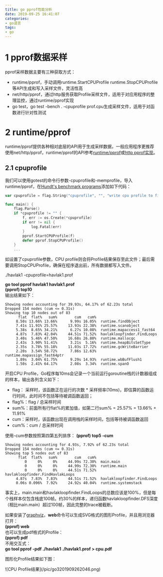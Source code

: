 ```yaml
---
title: go pprof性能分析
date: 2019-09-25 16:41:07
categories:
- go语言
tags:
- go
---
```


# 1 pprof数据采样
pprof采样数据主要有三种获取方式：  
* runtime/pprof，手动调用runtime.StartCPUProfile runtime.StopCPUProfile等API生成和写入采样文件，灵活性高
* net/http/pprof，通过http服务获取Profile采样文件，适用于对应用程序的整理监控，通过runtime/pprof实现
* go test，go test -bench . -cpuprofile prof.cpu生成采样文件，适用于对函数进行针对性测试

# 2 runtime/pprof
runtime/pprof提供各种相对底层的API用于生成采样数据，一般应用程序更推荐使用net/http/pprof，runtime/pprof的API参考[runtime/pprof](https://golang.org/pkg/runtime/pprof/)或[http pprof实现](https://github.com/golang/go/blob/release-branch.go1.9/src/net/http/pprof/pprof.go)。  

## 2.1 cpuprofile
我们可以使用gotest的命令行参数-cpuprofile和-memprofile，导入runtime/pprof，在[Hundt's benchmark programs](https://github.com/hundt98847/multi-language-bench)添加如下代码：  
```go
var cpuprofile = flag.String("cpuprofile", "", "write cpu profile to file")

func main() {
    flag.Parse()
    if *cpuprofile != "" {
        f, err := os.Create(*cpuprofile)
        if err != nil {
            log.Fatal(err)
        }   
        pprof.StartCPUProfile(f)
        defer pprof.StopCPUProfile()
    }
    ...
```
如设置了cpuprofile参数，CPU profile则会将Profile结果保存至此文件；最后需要调用StopCPUProfile，确保在程序退出前，所有数据都写入文件。  

./havlak1 -cpuprofile=havlak1.prof  

**go tool pprof havlak1 havlak1.prof**  
**(pprof) top10**  
输出结果如下：  
```
Showing nodes accounting for 39.93s, 64.17% of 62.23s total
Dropped 154 nodes (cum <= 0.31s)
Showing top 10 nodes out of 83
      flat  flat%   sum%        cum   cum%
     8.50s 13.66% 13.66%      9.99s 16.05%  runtime.findObject
     7.41s 11.91% 25.57%     13.93s 22.38%  runtime.scanobject
     5.38s  8.65% 34.21%      6.27s 10.08%  runtime.mapaccess1_fast64
     4.87s  7.83% 42.04%     44.51s 71.52%  havlakloopfinder.FindLoops
     3.40s  5.46% 47.50%     16.68s 26.80%  runtime.mallocgc
     2.43s  3.90% 51.41%      3.21s  5.16%  runtime.heapBitsSetType
     2.35s  3.78% 55.18%     11.03s 17.72%  runtime.gcWriteBarrier
     2.20s  3.54% 58.72%      7.86s 12.63%  runtime.mapassign_fast64ptr
     1.89s  3.04% 61.75%      9.29s 14.93%  runtime.wbBufFlush1
     1.50s  2.41% 64.17%      2.08s  3.34%  runtime.spanO
```

开启CPU Profile，Go程序每10ms会记录一个当前运行goroutine栈的计数器组成的样本，输出各列含义如下：  
* flag： 采样时，该函数正在运行的次数 * 采样频率(10ms)，即估算的函数运行时间，此时间不包括等待被调函数返回；
* flag%：flag / 总采样时间
* sum%：前面所有行flat%的累加值，如第二行sum% = 25.57% = 13.66% + 11.91%
* cum：采样时，该函数出现在调用栈的采样时间，包括等待被调函数返回
* cum%：cum / 总采样时间


使用-cum参数按照第四第五列排序：
**(pprof) top5 -cum**  
```
Showing nodes accounting for 4.93s, 7.92% of 62.23s total
Dropped 154 nodes (cum <= 0.31s)
Showing top 5 nodes out of 83
      flat  flat%   sum%        cum   cum%
         0     0%     0%     44.99s 72.30%  main.main
         0     0%     0%     44.99s 72.30%  runtime.main
         0     0%     0%     44.51s 71.52%  havlakloopfinder.FindHavlakLoops
     4.87s  7.83%  7.83%     44.51s 71.52%  havlakloopfinder.FindLoops
     0.06s 0.096%  7.92%     24.92s 40.04%  runtime.systemstack 
```
事实上，main.main和havlakloopfinder.FindLoops的总数应该是100%，但是每个栈样本仅包含栈底100帧。约30%的样本，递归函数havlakloopfinder.DFS深度（相比main.main）超过100帧，因此完整的trace被截断。  

如果安装了[graphviz](http://www.graphviz.org/)，**web**命令可以生成SVG格式的图形Profile，并且用浏览器打开：  
**(pprof) web**  
也可以生成pdf格式的Profile：  
**(pprof) pdf**  
不用交互式：  
**go tool pprof -pdf ./havlak1 ./havlak1.prof > cpu.pdf**  


图形化Profile结果如下图：  
  <div style="height: 80%; width: 80%">![CPU Profile结果](/pic/go3201909262046.png)</div>  

每个方框对应一个函数，方框大小和函数运行采样时间一致，X到Y的边表示X调用Y，边上的数字为调用时间。分析发现，mapaccess1_fast64占用CPU采样时间最多，我们可以用web或pdf命令Profile指定的函数：  
**(pprof) web runtime.mapaccess1_fast64**  
**(pprof) pdf runtime.mapaccess1_fast64**  
  <div style="height: 80%; width: 80%">![CPU Profile结果](/pic/go3201909262147.png)</div>

list FuncName可以显示函数名以及每行代码的采样分析： 

**(pprof) list havlakloopfinder.DFS**  
```
Total: 1.04mins
ROUTINE ======================== havlakloopfinder.DFS in /root/go/src/havlakloopfinder/havlakloopfinder.go
     710ms     11.37s (flat, cum) 18.27% of Total
         .          .    153:	return false
         .          .    154:}
         .          .    155:
         .          .    156:// DFS - Depth-First-Search and node numbering.
         .          .    157://
      20ms       20ms    158:func DFS(currentNode *cfg.BasicBlock, nodes []*UnionFindNode, number map[*cfg.BasicBlock]int, last []int, current int) int {
      10ms      560ms    159:	nodes[current].Init(currentNode, current)
      20ms      450ms    160:	number[currentNode] = current
         .          .    161:
         .          .    162:	lastid := current
      70ms      540ms    163:	for ll := currentNode.OutEdges().Front(); ll != nil; ll = ll.Next() {
     370ms         3s    164:		if target := ll.Value.(*cfg.BasicBlock); number[target] == unvisited {
     110ms      5.74s    165:			lastid = DFS(target, nodes, number, last, lastid+1)
         .          .    166:		}
         .          .    167:	}
      90ms      1.04s    168:	last[number[currentNode]] = lastid
      20ms       20ms    169:	return lastid
         .          .    170:}
         .          .    171:
         .          .    172:// FindLoops
         .          .    173://
         .          .    174:// Find loops and build loop forest using Havlak's algorithm, which
```
disasm显示函数的汇编代码：  
**(pprof) disasm havlakloopfinder.DFS** 

除递归DFS调用外，160/164/168行表明number map的访问消耗了大量时间，我们可以用slice []int优化。  

## 2.2 memprofile
优化之后可以看到，main.DFS不再出现在profile中，且其余部分的运行时间也降低了。现在程序在分配内存和GC上消耗了大量时间（runtime.mallocgc分配内存以及周期性地GC，占用了26.8%的时间），为了找出为什么GC运行如此之多，我们需要找出哪个函数在分配内存。这里给程序添加内存profile，如果带有-memprofile命令行参数，则程序在一次循环查找迭代后停止，写内存profile文件，然后退出：  
```go
var memprofile = flag.String("memprofile", "", "write cpu profile to file")
func main() {
	flag.Parse()
...
for i := 0; i < 50; i++ {
		fmt.Printf(".")
		havlakloopfinder.FindHavlakLoops(cfgraph, lsg.NewLSG())

		if *memprofile != "" {
			f, err := os.Create(*memprofile)
			if err != nil {
				log.Fatal(err)
			}
			pprof.WriteHeapProfile(f)
			f.Close()
			return
		}
	}
```
执行命令：  

./havlak2 -memprofile=havlak2.mprof  
go tool pprof havlak2 havlak2.mprof  
```
File: havlak2
Type: inuse_space
Time: Sep 26, 2019 at 11:31pm (CST)
Entering interactive mode (type "help" for commands, "o" for options)
(pprof) top5
Showing nodes accounting for 221.97MB, 94.44% of 235.03MB total
Showing top 5 nodes out of 21
      flat  flat%   sum%        cum   cum%
   85.46MB 36.36% 36.36%   167.97MB 71.46%  havlakloopfinder.FindLoops
   60.50MB 25.74% 62.10%    60.50MB 25.74%  container/list.(*List).insertValue
      35MB 14.89% 77.00%       35MB 14.89%  container/list.New
   28.50MB 12.13% 89.12%    28.50MB 12.13%  basicblock.NewBasicBlock
   12.50MB  5.32% 94.44%    12.50MB  5.32%  lsg.(*LSG).NewLoop  
```
为减少开销，内存Profiler仅记录分配的每半兆字节大约一个块的信息（采样率1-in-524288）。FindLoops分配了大约85.46MB内存， 

**(pprof) list FindLoops** 
```

         .          .    230:
         .          .    231:		if nodeW.NumPred() > 0 {
         .          .    232:			for ll := nodeW.InEdges().Front(); ll != nil; ll = ll.Next() {
         .          .    233:				nodeV := ll.Value.(*cfg.BasicBlock)
         .          .    234:				v := number[nodeV]
         .          .    235:				if v == unvisited {
         .          .    236:					continue // dead node
         .          .    237:				}
         .          .    238:
         .          .    239:				if isAncestor(w, v, last) {
  512.01kB        2MB    240:					backPreds[w].PushBack(v)
         .          .    241:				} else {
   22.50MB    22.50MB    242:					nonBackPreds[w][v] = true
         .          .    243:				}
         .          .    244:			}
         .          .    245:		}
         .          .    246:	}
```

可以看到，瓶颈仍然是map的使用，FindLoops分配了22.5MB的map。 如果go tool pprof带上参数--inuse_objects，则Profile将会记录内存分配计数： 

**go tool pprof --inuse_objects havlak2 havlak2.mprof**  
```
         .          .    230:
         .          .    231:		if nodeW.NumPred() > 0 {
         .          .    232:			for ll := nodeW.InEdges().Front(); ll != nil; ll = ll.Next() {
         .          .    233:				nodeV := ll.Value.(*cfg.BasicBlock)
         .          .    234:				v := number[nodeV]
         .          .    235:				if v == unvisited {
         .          .    236:					continue // dead node
         .          .    237:				}
         .          .    238:
         .          .    239:				if isAncestor(w, v, last) {
     32768      65537    240:					backPreds[w].PushBack(v)
         .          .    241:				} else {
    245782     245782    242:					nonBackPreds[w][v] = true
         .          .    243:				}
         .          .    244:			}
         .          .    245:		}
         .          .    246:	}
```

查看**CPU profile**可以看到仍然是GC占用了大量时间，
./havlak3 -cpuprofile=havlak3.prof
go tool pprof ./havlak3 ./havlak3.prof 
```
File: havlak3
Type: cpu
Time: Sep 28, 2019 at 10:30am (CST)
Duration: 1.02mins, Total samples = 1.01mins (98.87%)
Entering interactive mode (type "help" for commands, "o" for options)
(pprof) top5
Showing nodes accounting for 28.66s, 47.29% of 60.61s total
Dropped 163 nodes (cum <= 0.30s)
Showing top 5 nodes out of 82
      flat  flat%   sum%        cum   cum%
     8.53s 14.07% 14.07%      9.69s 15.99%  runtime.findObject
     6.87s 11.33% 25.41%     13.79s 22.75%  runtime.scanobject
     5.20s  8.58% 33.99%      5.90s  9.73%  runtime.mapaccess1_fast64
     4.63s  7.64% 41.63%     43.20s 71.28%  havlakloopfinder.FindLoops
     3.43s  5.66% 47.29%     16.05s 26.48%  runtime.mallocgc
```
另一个查看GC为什么如此耗时的方法是，在mallocgc中找到导致GC的最耗时的内存分配：  
**(pprof) web mallocgc**  
**(pprof) pdf mallocgc**  
  <div style="height: 80%; width: 80%">![CPU Profile之mallocgc 1](/pic/go3201909281314.png)</div>  

由于存在很多运行时间很少的结点，生成的图形结果比较复杂，很难发现线索，可以用--nodefraction参数过滤，比如仅显示运行时间不小于10%的结点：  

**go tool pprof --nodefraction=0.1 ./havlak3 ./havlak3.prof**  
**(pprof) pdf mallocgc**  
  <div style="height: 80%; width: 80%">![CPU Profile之mallocgc 2](/pic/go3201909281408.png)</div> 
沿着粗线箭头可以看到，FindLoops是导致GC的主要原因，list FindLoops可以发现FindLoops调用会分配大量结构体，可以用一个全局结构体优化（工程不推荐，也非线程安全）。  

## 2.3 blockprofile

Block profile显示导致阻塞同步原语(mutex channel)的函数调用，开启此功能需要在main或者init函数中用runtime.SetBlockProfileRate设置profile速率。  
```
var mutex sync.Mutex

func worker(wg * sync.WaitGroup) {
	defer wg.Done()
	mutex.Lock()
    time.Sleep(1 * time.Millisecond)
	mutex.Unlock()
}

func main()  {
    // rate = 1 时, 统计所有的 block event, 
    // rate <=0 时，则关闭block profiling
    // rate > 1 时，为 ns 数，阻塞时间t>rate的event 一定会被统计，小于rate则有t/rate 的几率被统计
    // 参考 https://github.com/golang/go/blob/release-branch.go1.9/src/runtime/mprof.go#L397

	runtime.SetBlockProfileRate(1 * 1000 * 1000)
	var wg sync.WaitGroup

	wg.Add(1)
	mutex.Lock()

	go worker(&wg)
	time.Sleep(2 * time.Millisecond)

	mutex.Unlock()
	wg.Wait()

	p := pprof.Lookup("block")
	if p == nil {
		fmt.Errorf("block prof not found")
		return
	}
	f, err := os.Create("block.prof")
	if err != nil {
		fmt.Errorf("%v", err.Error())
		return
	}
	defer f.Close()
	err = p.WriteTo(f, 0)
	if err != nil {
		fmt.Errorf("%v", err.Error())
		return
	}
}

go build -o bk b.go
./bk
go tool pprof bk block.prof
(pprof) top
Showing nodes accounting for 3.16ms, 100% of 3.16ms total
      flat  flat%   sum%        cum   cum%
    2.04ms 64.43% 64.43%     2.04ms 64.43%  sync.(*Mutex).Lock
    1.12ms 35.57%   100%     1.12ms 35.57%  sync.(*WaitGroup).Wait
         0     0%   100%     1.12ms 35.57%  main.main
         0     0%   100%     2.04ms 64.43%  main.worker
         0     0%   100%     1.12ms 35.57%  runtime.main
```
可以看到sync.(*Mutex).Lock阻塞了2.04ms，sync.(*WaitGroup).Wait阻塞了1.12ms，即main函数阻塞了2.04ms，worker函数阻塞了1.12ms，通过web/pdf命令查看：
**(pprof)** pdf  
  <div style="height: 80%; width: 80%">![Block Profile](/pic/go3201909291236.png)</div> 

## 3.4 mutexprofile
```
var mutex sync.Mutex

func worker(wg * sync.WaitGroup) {
	defer wg.Done()
	mutex.Lock()
    time.Sleep(1 * time.Millisecond)
	mutex.Unlock()
}

func main()  {
	// 当 rate = 0 时，关闭 mutex prof (默认值)
	// 当 rate = 1 时，表示记录所有的 mutex event
	// 当 rate > 1 时，记录 1/rate 的 mutex event(随机)
	runtime.SetMutexProfileFraction(1)
	var wg sync.WaitGroup

	wg.Add(1)
	mutex.Lock()

	go worker(&wg)
	time.Sleep(2 * time.Millisecond)

	mutex.Unlock()
	wg.Wait()

	p := pprof.Lookup("mutex")
	if p == nil {
		fmt.Errorf("block prof not found")
		return
	}
	f, err := os.Create("mutex.prof")
	if err != nil {
		fmt.Errorf("%v", err.Error())
		return
	}
	defer f.Close()
	err = p.WriteTo(f, 0)
	if err != nil {
		fmt.Errorf("%v", err.Error())
		return
	}
}

go build -o mx m.go
./mx
go tool pprof ./mx mutex.prof
File: mx
Type: delay
Time: Sep 29, 2019 at 12:41pm (CST)
Entering interactive mode (type "help" for commands, "o" for options)
(pprof) top
Showing nodes accounting for 2.07ms, 100% of 2.07ms total
      flat  flat%   sum%        cum   cum%
    2.07ms   100%   100%     2.07ms   100%  sync.(*Mutex).Unlock
         0     0%   100%     2.07ms   100%  main.main
         0     0%   100%     2.07ms   100%  runtime.main
(pprof) pdf
```
结果如下：  
  <div style="height: 80%; width: 80%">![Block Profile](/pic/go3201909291244.png)</div>

# 3 net/http/pprof
在应用程序中导入import _ "net/http/pprof"，并启动http server即可：  
```
package data

var datas []string

func Add(str string) string {
	data := []byte(str)
	sData := string(data)
	datas = append(datas, sData)

	return sData
}

//////////////////////////////////////////////////////////////

package main

import (
	"data"
	"log"
	"net/http"
	_"net/http/pprof"
	"time"
)

func main() {
	go func() {
		for {
			log.Println(data.Add("https://github.com/EDDYCJY"))
			time.Sleep(time.Duration(1) * time.Second)
		}
	}()

	http.ListenAndServe("0.0.0.0:6060", nil)
}

```

之后可以通过http://localhost:6060/debug/pprof/CMD获取对应的采样数据，支持的CMD有:  
* goroutine：获取程序当前所有goroutine的堆栈信息
* heap：包含每个goroutine分配大小，分配堆栈等，每分配runtime.MemProfileRate（默认512K）个字节进行一次数据采样
* threadcreate：获取导致创建OS线程的goroutine堆栈
* block：获取导致阻塞的goroutine堆栈（如channel，mutex等），使用前需要先调用runtime.SetBlockProfileRate
* mutex：获取导致mutex争用的goroutine堆栈，使用前需要先调用runtime.SetMutexProfileFraction

以上五个CMD都通过[runtime/pprof Profile](https://github.com/golang/go/blob/release-branch.go1.9/src/runtime/pprof/pprof.go#L135)结构体统一管理，以Lookup提供统一查询接口，有相似的返回值(goroutine堆栈)，它们都支持一个debug URL参数，默认为0，此时返回的采样数据是不可人为解读的函数地址列表，需要结合pprof工具才能还原函数名字；debug=1时，会将函数地址转换为函数名，即脱离pprof在浏览器中直接查看，对goroutine的CMD来说，还支持debug=2参数，此时将以unrecovered panic的格式打印堆栈，可读性更高。  

以上几种Profile可在http://localhost:6060/debug/pprof/中看到，除此之外go pprof的CMD还包括：  
* cmdline：获取程序的命令行启动参数
* profile：获取指定时间内（从请求开始）的cpuprofile，倒计时结束后自动返回。  参数：
* 
* 
* s，默认值30，cpuprofile每秒钟采样100次，收集当前运行的goroutine堆栈信息
* symbol：用于将地址列表转换为函数名列表，地址通过'+'分隔，如URL/debug/pprof?0x18d067f+0x17933e7
* trace：对应用程序进行执行追踪，参数：seconds，默认值1s

这几个CMD因为各种原因没有整合到Profile结构中，但就使用上而言没有区别。  如访问http://localhost:6060/debug/pprof/或者http://132.232.51.227:6060/debug/pprof/
  <div style="height: 80%; width: 80%">![http prof](/pic/go3201909291425.png)</div>
<font color=Red>
**使用net/http/pprof，go tool pprof可直接跟URL：**  
**go tool pprof http://localhost:6060/debug/pprof/profile**  
**go tool pprof --seconds 25 http://localhost:6060/debug/pprof/profile**  
```
Fetching profile over HTTP from http://localhost:6060/debug/pprof/profile
Saved profile in /root/pprof/pprof.pp.samples.cpu.004.pb.gz
File: pp
Type: cpu
Time: Sep 29, 2019 at 11:42pm (CST)
Duration: 30s, Total samples = 0 
No samples were found with the default sample value type.
Try "sample_index" command to analyze different sample values.
Entering interactive mode (type "help" for commands, "o" for options)
```
会生成pprof.pp.samples.cpu.004.pb.gz文件。  
</font>

# 4 go test
通过runtime/pprof对应用整体分析找出问题点后，再用go test进行基准测试，进一步确定热点，加以优化并对比测试。下面是一个对package data测试的例子：  
d.go源码文件如下：  
```
package data

var datas []string

func Add(str string) string {
	data := []byte(str)
	sData := string(data)
	datas = append(datas, sData)

	return sData
}
```
d_test.go源码文件如下:  
```
package data

import (
	"strconv"
	"testing"
)

func TestAdd(t *testing.T) {
	t.Log(Add("hello"))
}

func BenchmarkAdd(b *testing.B) {
	for i := 0; i < b.N; i++ {
		s := strconv.Itoa(i)
		Add("world " + s)
	}
}
```
## 4.1 单元测试
执行单元测试：  
go test d_test.go d.go -v  

指定测试函数：  
go test d_test.go d.go -run='TestAdd' -v  
```
=== RUN   TestAdd
--- PASS: TestAdd (0.00s)
    d_test.go:9: hello
goos: linux
goarch: amd64
BenchmarkAdd 	 2586132	       499 ns/op
PASS
ok  	command-line-arguments	1.851s

```
## 4.2 基准测试
执行基准测试：   
go test -v -bench=. d_test.go d.go  
-bench=.表示运行d_test.go文件里的所有基准测试，和单元测试的-run类似，BenchmarkAdd运行了2586132次，也就是testing.B结构中提供给程序的N，499ns/op表示每一个操作的耗费时间。windows下使用go test命令时，-bench=.应该写为-bench="."。  

## 4.3 基准测试原理
基准测试框架对一个测试用例的默认测试时间是1秒，开始测试时，若Benmark开头的基准测试用例函数返回不到1秒，那么testing.B中的N值将按1，2，5，10，20，50......递增，同时以递增后的值重新调用基准测试用例函数。  

**自定义基准测试时间：**  
通过-benchtime参数可以自定义测试时间：  
go test -v -bench=. -benchtime=5s d_test.go d.go  
```
=== RUN   TestAdd
--- PASS: TestAdd (0.00s)
    d_test.go:9: hello
goos: linux
goarch: amd64
BenchmarkAdd 	 5696103	       472 ns/op
PASS
ok  	command-line-arguments	3.214s
```

## 4.4 内存测试
基准测试可以对一段代码可能存在的内存分配进行统计，在命令行参数中添加-benchmem参数以显示内存分配情况：  
go test -v -bench=Add -benchmem d_test.go d.go  
```
=== RUN   TestAdd
--- PASS: TestAdd (0.00s)
    d_test.go:9: hello
goos: linux
goarch: amd64
BenchmarkAdd 	 2697740	       536 ns/op	     116 B/op	       1 allocs/op
PASS
ok  	command-line-arguments	2.087s
```
-bench=Add，指定测试BenchmarkAdd函数；  
116B/op表示每会一次调用需要分配116个字节，1 allocs/op表示每一次调用有两次分配，可以根据这些信息迅速找到问题分配点，从而进行优化和调整。  

## 4.5 控制计时器
有些测试需要一定的启动和初始化时间，如果从BenchmarkXXX()函数开始计时会很大程度上影响测试结果的精准性。testing.B提供了一系列的方法可以方便地控制计时器，从而让计时器只在需要的区间进行测试：
```
func BenchmarkAdd(b *testing.B){
	//重置计时器
    b.ResetTimer()
    //停止计时器
    b.StopTimer()
    //开始计时器
    b.StartTimer()
}
```
从Benchmark函数开始，timer就开始计数，StopTimer()可以停止这个计数过程，做一些耗时的操作，通过StartTimer()重新开始计时，ResetTimer()可以重置计数器的数据。计数器内部不仅包含耗时数据，还包括内存分配的数据。  

## 4.6 go test采样
**方法1：**  
首先生成pprof需要用到的二进制文件：  
go test -c d_test.go d.go -o MyTest  

执行基准测试，并忽略任何单元测试，test flag前面需要加上'test.'前缀：  
./MyTest -test.bench BenchmarkAdd -test.run XXX -test.cpuprofile cpu.prof

**方法2：**  
go test -bench BenchmarkAdd -run XXX -cpuprofile=cpu.prof .  

go test可以直接加-cpuprofile/-mutexprofilefraction等参数实现pprof数据的采样和生成，如：  
go test -bench BenchmarkAdd -run XXX -mutexprofilefraction=1 -mutexprofile=mutex.prof  
具体参见go help test。  

# 5 火焰图
windows安装[graphviz](http://www.graphviz.org/)，将其bin目录添加至系统环境变量PATH；  
内网服务监听标准Web端口(80/8080/8081/443)；  

**方法1：** 在windows MinGW或CMD窗口执行命令：go tool pprof -http=:8080 http://localhost:8081/debug/pprof/profile，**备注**：go tool pprof -http=:8080 http://100.94.6.138:8081/debug/pprof/profile用外网IP(132.232.51.227)一直无法连接成功，猜测是go tool pprof需要设置代理，暂时后续分析原因！！！  

默认取样时间为30s，可以通过-seconds指定采样时间：  
go tool pprof -http=:8080 -seconds=300 http://100.94.6.138:8081/debug/pprof/profile  
go tool pprof -http=:8080 http://100.94.6.138:8081/debug/pprof/profile?seconds=300  

**方法2：** 在linux服务器执行：go tool pprof http://localhost:8081/debug/pprof/profile，或者指定采样时间：go tool pprof -seconds=300 http://localhost:8081/debug/pprof/profile  
```
Saved profile in /root/pprof/pprof.pp.samples.cpu.011.pb.gz
File: pp
Type: cpu
Time: Sep 30, 2019 at 12:49am (CST)
Duration: 30s, Total samples = 0 
No samples were found with the default sample value type.
Try "sample_index" command to analyze different sample values.
Entering interactive mode (type "help" for commands, "o" for options)
```
将/root/pprof/pprof.pp.samples.cpu.011.pb.gz保存至windows，在windows CMD或者MinGW窗口执行：go tool pprof -http=:8090 pprof.pp.samples.cpu.011.pb.gz自动打开浏览器。  
如果有prof文件，则执行：go tool pprof -http=:8090 cpu.prof  

**方法3：** 用wget先下载profile文件：wget http://100.94.6.138:8081/debug/pprof/profile -O cpu.prof，或者指定采样时间：wget http://100.94.6.138:8081/debug/pprof/profile?seconds=60 -O cpu.prof，再使用go tool pprof分析，windows CMD或MinGW窗口执行：go tool pprof -http=:8090 cpu.prof  
  <div style="height: 80%; width: 80%">![PProf之flamegraph](/pic/go3201909301219.png)</div>